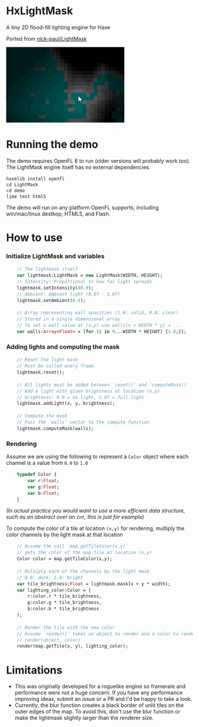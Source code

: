 # HxLightMask
A tiny 2D flood-fill lighting engine for Haxe

Ported from [nick-paul/LightMask](https://github.com/nick-paul/LightMask)

![](preview.gif)

# Running the demo
The demo requires OpenFL 8 to run (older versions will probably work too). The LightMask engine itself has no external dependencies. 

```
haxelib install openfl
cd LightMask
cd demo
lime test html5
```

The demo will run on any platform OpenFL supports, including win/mac/linux destkop, HTML5, and Flash.

# How to use

### Initialize LightMask and variables
```Haxe
    // The lightmask itself
    var lightmask:LightMask = new LightMask(WIDTH, HEIGHT);
    // Intensity: Proportional to how far light spreads
    lightmask.setIntensity(40.0);
    // Ambient: Ambient light (0.0f - 1.0f)
    lightmask.setAmbient(0.4);

    // Array representing wall opacities (1.0: solid, 0.0: clear)
    // Stored in a single dimensional array
    // To set a wall value at (x,y) use walls[x + WIDTH * y] = ...
    var walls:Array<Float> = [for (i in 0...WIDTH * HEIGHT) {1.0;}];
```

### Adding lights and computing the mask

```Haxe
    // Reset the light mask
    // Must be called every frame
    lightmask.reset();

    // All lights must be added between `reset()` and `computeMask()`
    // Add a light with given brightness at location (x,y)
    // brightness: 0.0 = no light, 1.0f = full light
    lightmask.addLight(x, y, brightness);

    // Compute the mask
    // Pass the `walls` vector to the compute function
    lightmask.computeMask(walls);
```

### Rendering

Assume we are using the following to represent a `Color` object where each channel is a value from `0.0` to `1.0`

```Haxe
    typedef Color {
        var r:Float;
        var g:Float;
        var b:Float;
    }
```

*(In actual practice you would want to use a more efficient data structure, such as an abstract over an `Int`, this is just for example)*

To compute the color of a tile at location `(x,y)` for rendering, multiply the color channels by the light mask at that location

```Haxe
    // Assume the call `map.getTileColor(x,y)`
    // gets the color of the map tile at location (x,y)
    Color color = map.getTileColor(x,y);

    // Multiply each of the channels by the light mask
    // 0.0: dark, 1.0: bright
    var tile_brightness:Float = lightmask.mask[x + y * width];
    var lighting_color:Color = {
        r:color.r * tile_brightness,
        g:color.g * tile_brightness,
        b:color.b * tile_brightness
    );

    // Render the tile with the new color
    // Assume `render()` takes an object to render and a color to render it
    // render(object, color)
    render(map.getTile(x, y), lighting_color);
```

# Limitations

  - This was originally developed for a roguelike engine so framerate and performance were not a huge concern. If you have any performance improving ideas, submit an issue or a PR and I'd be happy to take a look.
  - Currently, the blur function creates a black border of unlit tiles on the outer edges of the map. To avoid this, don't use the blur function or make the lightmask slightly larger than the renderer size.
